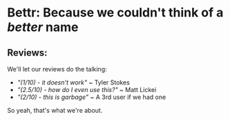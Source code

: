 **Bettr**: Because we couldn't think of a *better* name
========================================================

Reviews:
--------
We'll let our reviews do the talking:

- *"(1/10) - it doesn't work"* ~ Tyler Stokes
- *"(2.5/10) - how do I even use this?"* ~ Matt Lickei
- *"(2/10) - this is garbage"* ~ A 3rd user if we had one

So yeah, that's what we're about.
